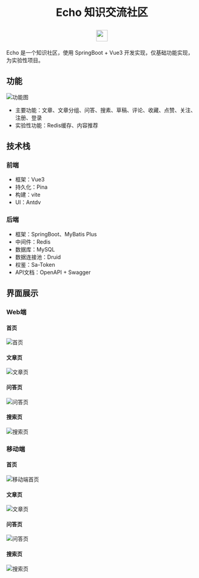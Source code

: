 <h1 align="center">
  <p>Echo 知识交流社区</p>
  <img src = "https://raw.githubusercontent.com/isixe/echo/main/vue/src/assets/svg/logo.svg" width="30" height="30"/>
</h1>
Echo 是一个知识社区，使用 SpringBoot + Vue3 开发实现，仅基础功能实现，为实验性项目。

## 功能

![功能图](https://raw.githubusercontent.com/isixe/echo/main/doc/img/功能图.png)

- 主要功能：文章、文章分组、问答、搜素、草稿、评论、收藏、点赞、关注、注册、登录
- 实验性功能：Redis缓存、内容推荐

## 技术栈

### 前端

- 框架：Vue3
- 持久化：Pina
- 构建：vite
- UI：Antdv

### 后端

- 框架：SpringBoot、MyBatis Plus
- 中间件：Redis
- 数据库：MySQL
- 数据连接池：Druid
- 权鉴：Sa-Token
- API文档：OpenAPI + Swagger

## 界面展示

### Web端

#### 首页

![首页](https://raw.githubusercontent.com/isixe/echo/main/doc/img/web/首页.png)

#### 文章页

![文章页](https://raw.githubusercontent.com/isixe/echo/main/doc/img/web/文章页.png)

#### 问答页

![问答页](https://raw.githubusercontent.com/isixe/echo/main/doc/img/web/问答页.png)

#### 搜索页

![搜索页](https://raw.githubusercontent.com/isixe/echo/main/doc/img/web/搜索页.png)

### 移动端

#### 首页

![移动端首页](https://raw.githubusercontent.com/isixe/echo/main/doc/img/mobile/移动端首页.png)

#### 文章页

![文章页](https://raw.githubusercontent.com/isixe/echo/main/doc/img/mobile/文章页.png)

#### 问答页

![问答页](https://raw.githubusercontent.com/isixe/echo/main/doc/img/mobile/问答页.png)

#### 搜索页

![搜索页](https://raw.githubusercontent.com/isixe/echo/main/doc/img/mobile/搜索页.png)
